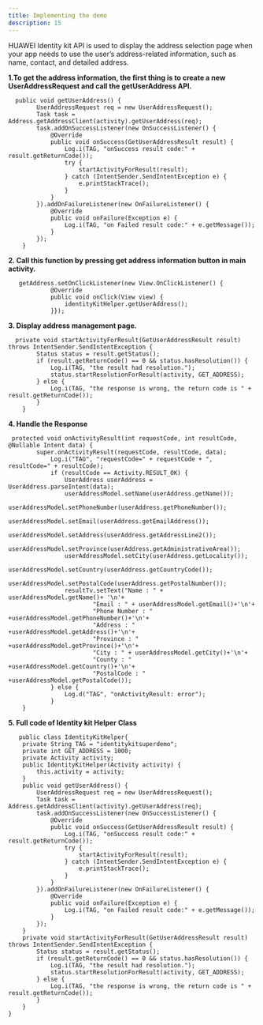 ```yaml
---
title: Implementing the demo
description: 15
---
```

<p>HUAWEI Identity kit API is used to display the address selection page when your app needs to use the user’s address-related information, such as name, contact, and detailed address.</p>
<p><strong>1.To get the address information, the first thing is to create a new UserAddressRequest and call the getUserAddress API.</strong></p>
<pre><div id="copy-button10" class="copy-btn" title="Copy" onclick="copyCode(this.id)"></div><code>  public void getUserAddress() {
        UserAddressRequest req = new UserAddressRequest();
        Task task = Address.getAddressClient(activity).getUserAddress(req);
        task.addOnSuccessListener(new OnSuccessListener() {
            @Override
            public void onSuccess(GetUserAddressResult result) {
                Log.i(TAG, "onSuccess result code:" + result.getReturnCode());
                try {
                    startActivityForResult(result);
                } catch (IntentSender.SendIntentException e) {
                    e.printStackTrace();
                }
            }
        }).addOnFailureListener(new OnFailureListener() {
            @Override
            public void onFailure(Exception e) {
                Log.i(TAG, "on Failed result code:" + e.getMessage());
            }
        });
    }
</code></pre>



<p><strong>2. Call this function by pressing get address information button in main activity.</strong></p>
<pre><div id="copy-button15" class="copy-btn" title="Copy" onclick="copyCode(this.id)"></div><code>   getAddress.setOnClickListener(new View.OnClickListener() {
            @Override
            public void onClick(View view) {
                identityKitHelper.getUserAddress();
            }});
</code></pre>

<p><strong>3. Display address management page.</strong></p>
<pre><div id="copy-button11" class="copy-btn" title="Copy" onclick="copyCode(this.id)"></div><code>  private void startActivityForResult(GetUserAddressResult result) throws IntentSender.SendIntentException {
        Status status = result.getStatus();
        if (result.getReturnCode() == 0 && status.hasResolution()) {
            Log.i(TAG, "the result had resolution.");
            status.startResolutionForResult(activity, GET_ADDRESS);
        } else {
            Log.i(TAG, "the response is wrong, the return code is " + result.getReturnCode());
        }
    }
</code></pre>

<p><strong>4. Handle the Response</strong></p>
<pre><div id="copy-button12" class="copy-btn" title="Copy" onclick="copyCode(this.id)"></div><code> protected void onActivityResult(int requestCode, int resultCode, @Nullable Intent data) {
        super.onActivityResult(requestCode, resultCode, data);
            Log.i("TAG", "requestCode=" + requestCode + ", resultCode=" + resultCode);
            if (resultCode == Activity.RESULT_OK) {
                UserAddress userAddress = UserAddress.parseIntent(data);
                userAddressModel.setName(userAddress.getName());
                userAddressModel.setPhoneNumber(userAddress.getPhoneNumber());
                userAddressModel.setEmail(userAddress.getEmailAddress());
                userAddressModel.setAddress(userAddress.getAddressLine2());
                userAddressModel.setProvince(userAddress.getAdministrativeArea());
                userAddressModel.setCity(userAddress.getLocality());
                userAddressModel.setCountry(userAddress.getCountryCode());
                userAddressModel.setPostalCode(userAddress.getPostalNumber());
                resultTv.setText("Name : " + userAddressModel.getName()+ '\n'+
                        "Email : " + userAddressModel.getEmail()+'\n'+
                        "Phone Number : " +userAddressModel.getPhoneNumber()+'\n'+
                        "Address : " +userAddressModel.getAddress()+'\n'+
                        "Province : " +userAddressModel.getProvince()+'\n'+
                        "City : " + userAddressModel.getCity()+'\n'+
                        "County : " +userAddressModel.getCountry()+'\n'+
                        "PostalCode : " +userAddressModel.getPostalCode());
            } else {
                Log.d("TAG", "onActivityResult: error");
            }
    } 
</code></pre>

<p><strong>5. Full code of Identity kit Helper Class</strong></p>
<pre><div id="copy-button14" class="copy-btn" title="Copy" onclick="copyCode(this.id)"></div><code>   public class IdentityKitHelper{
    private String TAG = "identitykitsuperdemo";
    private int GET_ADDRESS = 1000;
    private Activity activity;
    public IdentityKitHelper(Activity activity) {
        this.activity = activity;
    }
    public void getUserAddress() {
        UserAddressRequest req = new UserAddressRequest();
        Task task = Address.getAddressClient(activity).getUserAddress(req);
        task.addOnSuccessListener(new OnSuccessListener() {
            @Override
            public void onSuccess(GetUserAddressResult result) {
                Log.i(TAG, "onSuccess result code:" + result.getReturnCode());
                try {
                    startActivityForResult(result);
                } catch (IntentSender.SendIntentException e) {
                    e.printStackTrace();
                }
            }
        }).addOnFailureListener(new OnFailureListener() {
            @Override
            public void onFailure(Exception e) {
                Log.i(TAG, "on Failed result code:" + e.getMessage());
            }
        });
    }
    private void startActivityForResult(GetUserAddressResult result) throws IntentSender.SendIntentException {
        Status status = result.getStatus();
        if (result.getReturnCode() == 0 && status.hasResolution()) {
            Log.i(TAG, "the result had resolution.");
            status.startResolutionForResult(activity, GET_ADDRESS);
        } else {
            Log.i(TAG, "the response is wrong, the return code is " + result.getReturnCode());
        }
    }
}
